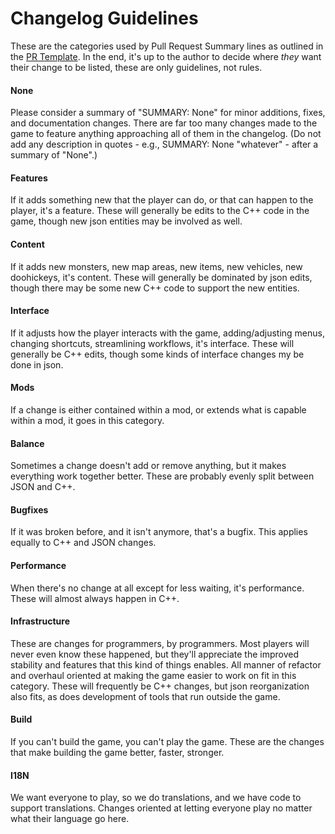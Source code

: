 # Changelog Guidelines

These are the categories used by Pull Request Summary lines as outlined in the [PR Template](../.github/pull_request_template.md).
In the end, it's up to the author to decide where *they* want their change to be listed, these are only guidelines, not rules.


#### None
Please consider a summary of "SUMMARY: None" for minor additions, fixes, and documentation changes. There are far too many changes made to the game to feature anything approaching all of them in the changelog. (Do not add any description in quotes - e.g., SUMMARY: None "whatever" - after a summary of "None".)
#### Features
If it adds something new that the player can do, or that can happen to the player, it's a feature.
These will generally be edits to the C++ code in the game, though new json entities may be involved as well.
#### Content
If it adds new monsters, new map areas, new items, new vehicles, new doohickeys, it's content.
These will generally be dominated by json edits, though there may be some new C++ code to support the new entities.
#### Interface
If it adjusts how the player interacts with the game, adding/adjusting menus, changing shortcuts, streamlining workflows, it's interface.
These will generally be C++ edits, though some kinds of interface changes my be done in json.
#### Mods
If a change is either contained within a mod, or extends what is capable within a mod, it goes in this category.
#### Balance
Sometimes a change doesn't add or remove anything, but it makes everything work together better.
These are probably evenly split between JSON and C++.
#### Bugfixes
If it was broken before, and it isn't anymore, that's a bugfix.
This applies equally to C++ and JSON changes.
#### Performance
When there's no change at all except for less waiting, it's performance.
These will almost always happen in C++.
#### Infrastructure
These are changes for programmers, by programmers.
Most players will never even know these happened, but they'll appreciate the improved stability and features that this kind of things enables.
All manner of refactor and overhaul oriented at making the game easier to work on fit in this category.
These will frequently be C++ changes, but json reorganization also fits, as does development of tools that run outside the game.
#### Build
If you can't build the game, you can't play the game.
These are the changes that make building the game better, faster, stronger.
#### I18N
We want everyone to play, so we do translations, and we have code to support translations.
Changes oriented at letting everyone play no matter what their language go here.
